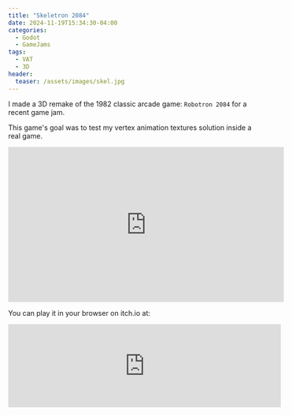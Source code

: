 ```yaml
---
title: "Skeletron 2084"
date: 2024-11-19T15:34:30-04:00
categories:
  - Godot
  - GameJams
tags:
  - VAT
  - 3D
header:
  teaser: /assets/images/skel.jpg 
---
```

I made a 3D remake of the 1982 classic arcade game: `Robotron 2084` for a recent game jam.

This game's goal was to test my vertex animation textures solution inside a real game.

<iframe width="560" height="315" src="https://www.youtube.com/embed/zTJlpS3jQCc?si=yUwTL_ylAeneXbJg" title="YouTube video player" frameborder="0" allow="accelerometer; autoplay; clipboard-write; encrypted-media; gyroscope; picture-in-picture; web-share" referrerpolicy="strict-origin-when-cross-origin" allowfullscreen></iframe>

You can play it in your browser on itch.io at:

<iframe frameborder="0" src="https://itch.io/embed/3093428?border_width=2" width="554" height="169"><a href="https://antzgames.itch.io/skeletron2084">Skeletron 2084 by Antz</a></iframe>

